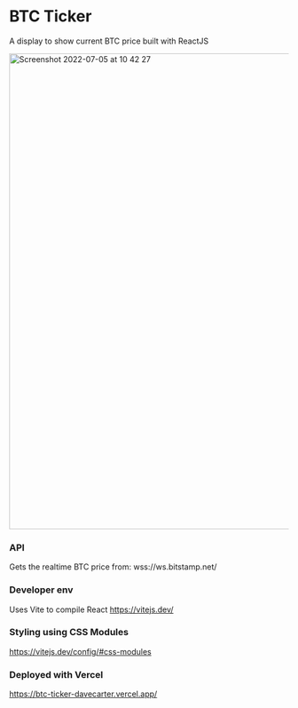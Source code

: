 # BTC Ticker

A display to show current BTC price built with ReactJS

<img width="857" alt="Screenshot 2022-07-05 at 10 42 27" src="https://user-images.githubusercontent.com/10925540/177287797-fa0e4030-6d42-4ad5-bb11-895b5ef97561.png">


### API

Gets the realtime BTC price from:
wss://ws.bitstamp.net/

### Developer env

Uses Vite to compile React
https://vitejs.dev/

### Styling using CSS Modules

https://vitejs.dev/config/#css-modules

### Deployed with Vercel
https://btc-ticker-davecarter.vercel.app/
